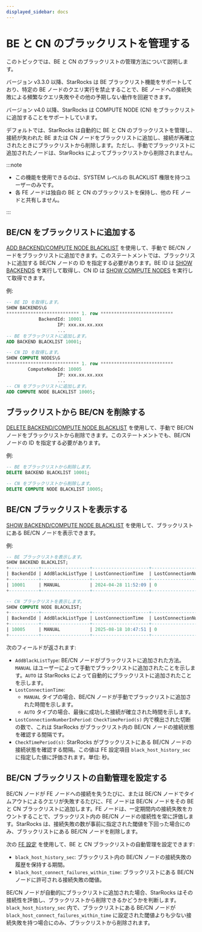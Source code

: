 ```yaml
---
displayed_sidebar: docs
---
```


# BE と CN のブラックリストを管理する

このトピックでは、BE と CN のブラックリストの管理方法について説明します。

バージョン v3.3.0 以降、StarRocks は BE ブラックリスト機能をサポートしており、特定の BE ノードのクエリ実行を禁止することで、BE ノードへの接続失敗による頻繁なクエリ失敗やその他の予期しない動作を回避できます。

バージョン v4.0 以降、StarRocks は COMPUTE NODE (CN) をブラックリストに追加することをサポートしています。

デフォルトでは、StarRocks は自動的に BE と CN のブラックリストを管理し、接続が失われた BE または CN ノードをブラックリストに追加し、接続が再確立されたときにブラックリストから削除します。ただし、手動でブラックリストに追加されたノードは、StarRocks によってブラックリストから削除されません。

:::note

- この機能を使用できるのは、SYSTEM レベルの BLACKLIST 権限を持つユーザーのみです。
- 各 FE ノードは独自の BE と CN のブラックリストを保持し、他の FE ノードと共有しません。

:::

## BE/CN をブラックリストに追加する

[ADD BACKEND/COMPUTE NODE BLACKLIST](../../sql-reference/sql-statements/cluster-management/nodes_processes/ADD_BACKEND_BLACKLIST.md) を使用して、手動で BE/CN ノードをブラックリストに追加できます。このステートメントでは、ブラックリストに追加する BE/CN ノードの ID を指定する必要があります。BE ID は [SHOW BACKENDS](../../sql-reference/sql-statements/cluster-management/nodes_processes/SHOW_BACKENDS.md) を実行して取得し、CN ID は [SHOW COMPUTE NODES](../../sql-reference/sql-statements/cluster-management/nodes_processes/SHOW_COMPUTE_NODES.md) を実行して取得できます。

例:

```SQL
-- BE ID を取得します。
SHOW BACKENDS\G
*************************** 1. row ***************************
            BackendId: 10001
                   IP: xxx.xx.xx.xxx
                   ...
-- BE をブラックリストに追加します。
ADD BACKEND BLACKLIST 10001;

-- CN ID を取得します。
SHOW COMPUTE NODES\G
*************************** 1. row ***************************
        ComputeNodeId: 10005
                   IP: xxx.xx.xx.xxx
                   ...
-- CN をブラックリストに追加します。
ADD COMPUTE NODE BLACKLIST 10005;
```

## ブラックリストから BE/CN を削除する

[DELETE BACKEND/COMPUTE NODE BLACKLIST](../../sql-reference/sql-statements/cluster-management/nodes_processes/DELETE_BACKEND_BLACKLIST.md) を使用して、手動で BE/CN ノードをブラックリストから削除できます。このステートメントでも、BE/CN ノードの ID を指定する必要があります。

例:

```SQL
-- BE をブラックリストから削除します。
DELETE BACKEND BLACKLIST 10001;

-- CN をブラックリストから削除します。
DELETE COMPUTE NODE BLACKLIST 10005;
```

## BE/CN ブラックリストを表示する

[SHOW BACKEND/COMPUTE NODE BLACKLIST](../../sql-reference/sql-statements/cluster-management/nodes_processes/SHOW_BACKEND_BLACKLIST.md) を使用して、ブラックリストにある BE/CN ノードを表示できます。

例:

```SQL
-- BE ブラックリストを表示します。
SHOW BACKEND BLACKLIST;
+-----------+------------------+---------------------+------------------------------+--------------------+
| BackendId | AddBlackListType | LostConnectionTime  | LostConnectionNumberInPeriod | CheckTimePeriod(s) |
+-----------+------------------+---------------------+------------------------------+--------------------+
| 10001     | MANUAL           | 2024-04-28 11:52:09 | 0                            | 5                  |
+-----------+------------------+---------------------+------------------------------+--------------------+

-- CN ブラックリストを表示します。
SHOW COMPUTE NODE BLACKLIST;
+-----------+------------------+---------------------+------------------------------+--------------------+
| BackendId | AddBlackListType | LostConnectionTime  | LostConnectionNumberInPeriod | CheckTimePeriod(s) |
+-----------+------------------+---------------------+------------------------------+--------------------+
| 10005     | MANUAL           | 2025-08-18 10:47:51 | 0                            | 5                  |
+-----------+------------------+---------------------+------------------------------+--------------------+
```

次のフィールドが返されます:

- `AddBlackListType`: BE/CN ノードがブラックリストに追加された方法。`MANUAL` はユーザーによって手動でブラックリストに追加されたことを示します。`AUTO` は StarRocks によって自動的にブラックリストに追加されたことを示します。
- `LostConnectionTime`:
  - `MANUAL` タイプの場合、BE/CN ノードが手動でブラックリストに追加された時間を示します。
  - `AUTO` タイプの場合、最後に成功した接続が確立された時間を示します。
- `LostConnectionNumberInPeriod`: `CheckTimePeriod(s)` 内で検出された切断の数で、これは StarRocks がブラックリスト内の BE/CN ノードの接続状態を確認する間隔です。
- `CheckTimePeriod(s)`: StarRocks がブラックリストにある BE/CN ノードの接続状態を確認する間隔。この値は FE 設定項目 `black_host_history_sec` に指定した値に評価されます。単位: 秒。

## BE/CN ブラックリストの自動管理を設定する

BE/CN ノードが FE ノードへの接続を失うたびに、または BE/CN ノードでタイムアウトによるクエリが失敗するたびに、FE ノードは BE/CN ノードをその BE と CN ブラックリストに追加します。FE ノードは、一定期間内の接続失敗をカウントすることで、ブラックリスト内の BE/CN ノードの接続性を常に評価します。StarRocks は、接続失敗の数が事前に指定された閾値を下回った場合にのみ、ブラックリストにある BE/CN ノードを削除します。

次の [FE 設定](./FE_configuration.md) を使用して、BE と CN ブラックリストの自動管理を設定できます:

- `black_host_history_sec`: ブラックリスト内の BE/CN ノードの接続失敗の履歴を保持する期間。
- `black_host_connect_failures_within_time`: ブラックリストにある BE/CN ノードに許可される接続失敗の閾値。

BE/CN ノードが自動的にブラックリストに追加された場合、StarRocks はその接続性を評価し、ブラックリストから削除できるかどうかを判断します。`black_host_history_sec` 内で、ブラックリストにある BE/CN ノードが `black_host_connect_failures_within_time` に設定された閾値よりも少ない接続失敗を持つ場合にのみ、ブラックリストから削除されます。
